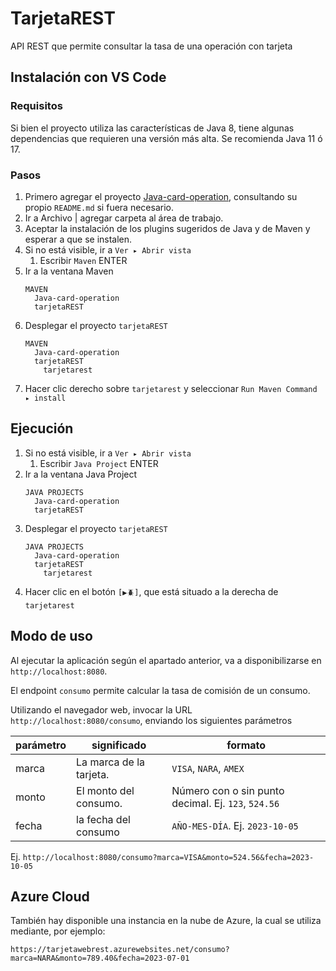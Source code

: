 # TarjetaREST
API REST que permite consultar la tasa de una operación con tarjeta

## Instalación con VS Code
### Requisitos
Si bien el proyecto utiliza las características de Java 8, tiene algunas dependencias que requieren una versión más alta. Se recomienda Java 11 ó 17.

### Pasos
1. Primero agregar el proyecto [Java-card-operation](https://github.com/gabocze/Java-card-operation/), consultando su propio `README.md` si fuera necesario.
1. Ir a Archivo \| agregar carpeta al área de trabajo.
1. Aceptar la instalación de los plugins sugeridos de Java y de Maven y esperar a que se instalen.
1. Si no está visible, ir a `Ver ▸ Abrir vista`
    1. Escribir `Maven` ENTER
1. Ir a la ventana Maven
    ```
    MAVEN
      Java-card-operation
      tarjetaREST
    ```
2. Desplegar el proyecto `tarjetaREST`
    ```
    MAVEN
      Java-card-operation
      tarjetaREST
        tarjetarest
    ```
1. Hacer clic derecho sobre `tarjetarest` y seleccionar `Run Maven Command ▸ install`

## Ejecución
1. Si no está visible, ir a `Ver ▸ Abrir vista`
    1. Escribir `Java Project` ENTER
1. Ir a la ventana Java Project
    ```
    JAVA PROJECTS
      Java-card-operation
      tarjetaREST
    ```
2. Desplegar el proyecto `tarjetaREST`
    ```
    JAVA PROJECTS
      Java-card-operation
      tarjetaREST
        tarjetarest
    ```
3. Hacer clic en el botón `[▶🪲]`, que está situado a la derecha de `tarjetarest`

## Modo de uso
Al ejecutar la aplicación según el apartado anterior, va a disponibilizarse en `http://localhost:8080`.

El endpoint `consumo` permite calcular la tasa de comisión de un consumo.

Utilizando el navegador web, invocar la URL `http://localhost:8080/consumo`, enviando los siguientes parámetros

| parámetro | significado | formato |
|---|---|---|
| marca | La marca de la tarjeta.| `VISA`, `NARA`, `AMEX`|
|monto|El monto del consumo.|Número con o sin punto decimal. Ej. `123`, `524.56`|
|fecha| la fecha del consumo|`AÑO-MES-DÍA`. Ej. `2023-10-05`|

Ej. `http://localhost:8080/consumo?marca=VISA&monto=524.56&fecha=2023-10-05`

## Azure Cloud
También hay disponible una instancia en la nube de Azure, la cual se utiliza mediante, por ejemplo:

`https://tarjetawebrest.azurewebsites.net/consumo?marca=NARA&monto=789.40&fecha=2023-07-01`